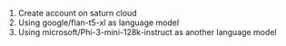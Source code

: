 1. Create account on saturn cloud
2. Using google/flan-t5-xl as language model
3. Using microsoft/Phi-3-mini-128k-instruct as another language model
